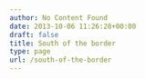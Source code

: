 ```yaml
---
author: No Content Found
date: 2013-10-06 11:26:28+00:00
draft: false
title: South of the border
type: page
url: /south-of-the-border
---
```



 

 
   
 

 
   
 

 
   
 

 
   
 

 
   
 

 
   
 

 
   
 

 
   
 

 
   
 

 
   
 

 
   
 

 
   
 

 
   
 

 
   
 

 
   

